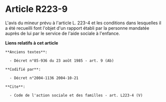 # Article R223-9

L'avis du mineur prévu à l'article L. 223-4 et les conditions dans lesquelles il a été recueilli font l'objet d'un rapport
établi par la personne mandatée auprès de lui par le service de l'aide sociale à l'enfance.

**Liens relatifs à cet article**

	**Anciens textes**:

	  - Décret n°85-936 du 23 août 1985 - art. 9 (Ab)

	**Codifié par**:

	  - Décret n°2004-1136 2004-10-21

	**Cite**:

	  - Code de l'action sociale et des familles - art. L223-4 (V)
